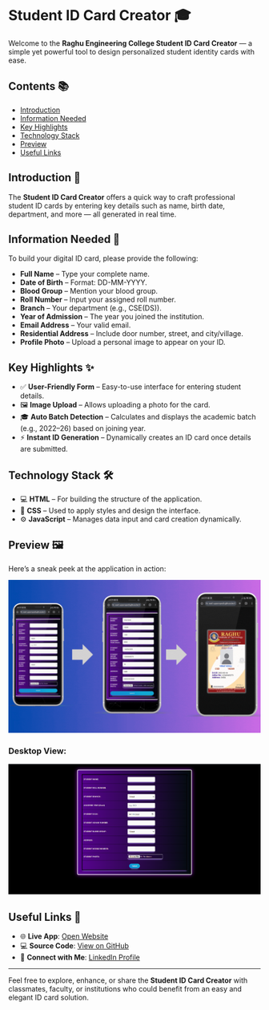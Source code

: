 # Student ID Card Creator 🎓  
Welcome to the **Raghu Engineering College Student ID Card Creator** — a simple yet powerful tool to design personalized student identity cards with ease.

## Contents 📚  
- [Introduction](#introduction)
- [Information Needed](#information-needed)
- [Key Highlights](#key-highlights)
- [Technology Stack](#technology-stack)
- [Preview](#preview)
- [Useful Links](#useful-links)

## Introduction 🎯  

The **Student ID Card Creator** offers a quick way to craft professional student ID cards by entering key details such as name, birth date, department, and more — all generated in real time.

## Information Needed 📝  

To build your digital ID card, please provide the following:

- **Full Name** – Type your complete name.  
- **Date of Birth** – Format: DD-MM-YYYY.  
- **Blood Group** – Mention your blood group.  
- **Roll Number** – Input your assigned roll number.  
- **Branch** – Your department (e.g., CSE(DS)).  
- **Year of Admission** – The year you joined the institution.  
- **Email Address** – Your valid email.  
- **Residential Address** – Include door number, street, and city/village.  
- **Profile Photo** – Upload a personal image to appear on your ID.

## Key Highlights ✨  

- ✅ **User-Friendly Form** – Easy-to-use interface for entering student details.  
- 🖼️ **Image Upload** – Allows uploading a photo for the card.  
- 🎓 **Auto Batch Detection** – Calculates and displays the academic batch (e.g., 2022–26) based on joining year.  
- ⚡ **Instant ID Generation** – Dynamically creates an ID card once details are submitted.

## Technology Stack 🛠️  

- 💻 **HTML** – For building the structure of the application.  
- 🎨 **CSS** – Used to apply styles and design the interface.  
- ⚙️ **JavaScript** – Manages data input and card creation dynamically.

## Preview 🖼️  

Here’s a sneak peek at the application in action:

![Demo](https://github.com/sasi-upparapalli/IDCard-Generator/blob/a1adc0f515835119258c78ead216de1659a203fc/Extra/demo.gif)

### Desktop View:
![Desktop Preview](https://github.com/sasi-upparapalli/IDCard-Generator/blob/f4516a1a2facea59fcd386a0c0fd0b28e54a10fa/Extra/desk1.png)

## Useful Links 📌  

- 🌐 **Live App**: [Open Website](https://sasi-upparapalli.github.io/IDCard-Generator/)  
- 💻 **Source Code**: [View on GitHub](https://github.com/sasi-upparapalli/IDCard-Generator.git)  
- 🤝 **Connect with Me**: [LinkedIn Profile](https://www.linkedin.com/in/doondi)

---

Feel free to explore, enhance, or share the **Student ID Card Creator** with classmates, faculty, or institutions who could benefit from an easy and elegant ID card solution.

